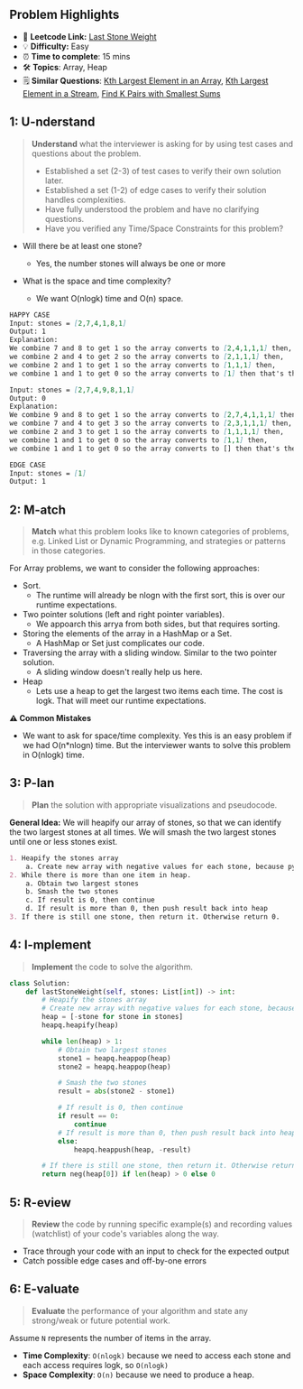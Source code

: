 ## Problem Highlights

* 🔗 **Leetcode Link:** [Last Stone Weight](https://leetcode.com/problems/last-stone-weight/)
* 💡 **Difficulty:** Easy
* ⏰ **Time to complete**: 15 mins
* 🛠️ **Topics**: Array, Heap 
* 🗒️ **Similar Questions**: [Kth Largest Element in an Array](https://leetcode.com/problems/kth-largest-element-in-an-array/), [Kth Largest Element in a Stream](https://leetcode.com/problems/kth-largest-element-in-a-stream/), [Find K Pairs with Smallest Sums](https://leetcode.com/problems/find-k-pairs-with-smallest-sums/)
    
## 1: U-nderstand
 
> **Understand** what the interviewer is asking for by using test cases and questions about the problem.
> 
> - Established a set (2-3) of test cases to verify their own solution later.
> - Established a set (1-2) of edge cases to verify their solution handles complexities.
> - Have fully understood the problem and have no clarifying questions.
> - Have you verified any Time/Space Constraints for this problem?

- Will there be at least one stone?
    - Yes, the number stones will always be one or more

- What is the space and time complexity?
    - We want O(nlogk) time and O(n) space. 


```markdown
HAPPY CASE
Input: stones = [2,7,4,1,8,1]
Output: 1
Explanation: 
We combine 7 and 8 to get 1 so the array converts to [2,4,1,1,1] then,
we combine 2 and 4 to get 2 so the array converts to [2,1,1,1] then,
we combine 2 and 1 to get 1 so the array converts to [1,1,1] then,
we combine 1 and 1 to get 0 so the array converts to [1] then that's the value of the last stone.

Input: stones = [2,7,4,9,8,1,1]
Output: 0
Explanation: 
We combine 9 and 8 to get 1 so the array converts to [2,7,4,1,1,1] then,
we combine 7 and 4 to get 3 so the array converts to [2,3,1,1,1] then,
we combine 2 and 3 to get 1 so the array converts to [1,1,1,1] then,
we combine 1 and 1 to get 0 so the array converts to [1,1] then,
we combine 1 and 1 to get 0 so the array converts to [] then that's the value of the last stone.

EDGE CASE
Input: stones = [1]
Output: 1
```   
    
## 2: M-atch

<!-- See https://docs.google.com/document/d/1hYT1hoOJ6pFIt8A5q-PIZmYP7pB4WqlzyUJgFx9x2mY/edit#heading=h.ya2de4n4zsds for list of algorithms based on question type-->

> **Match** what this problem looks like to known categories of problems, e.g. Linked List or Dynamic Programming, and strategies or patterns in those categories.

For Array problems, we want to consider the following approaches:

- Sort. 
    - The runtime will already be nlogn with the first sort, this is over our runtime expectations.
- Two pointer solutions (left and right pointer variables). 
    - We appoarch this arrya from both sides, but that requires sorting.
- Storing the elements of the array in a HashMap or a Set. 
    - A HashMap or Set just complicates our code.
- Traversing the array with a sliding window. Similar to the two pointer solution. 
    - A sliding window doesn't really help us here.
- Heap
    - Lets use a heap to get the largest two items each time. The cost is logk. That will meet our runtime expectations.

**⚠️ Common Mistakes**

* We want to ask for space/time complexity. Yes this is an easy problem if we had O(n*nlogn) time. But the interviewer wants to solve this problem in O(nlogk) time.


## 3: P-lan

> **Plan** the solution with appropriate visualizations and pseudocode.

**General Idea:** We will heapify our array of stones, so that we can identify the two largest stones at all times. We will smash the two largest stones until one or less stones exist.


```markdown
1. Heapify the stones array
    a. Create new array with negative values for each stone, because python only supports minimum heaps.
2. While there is more than one item in heap. 
    a. Obtain two largest stones
    b. Smash the two stones
    c. If result is 0, then continue
    d. If result is more than 0, then push result back into heap
3. If there is still one stone, then return it. Otherwise return 0.
```

## 4: I-mplement

> **Implement** the code to solve the algorithm.

```python
class Solution:
    def lastStoneWeight(self, stones: List[int]) -> int:
        # Heapify the stones array
        # Create new array with negative values for each stone, because python only supports minimum heaps.
        heap = [-stone for stone in stones]
        heapq.heapify(heap)

        while len(heap) > 1:
            # Obtain two largest stones
            stone1 = heapq.heappop(heap)
            stone2 = heapq.heappop(heap)

            # Smash the two stones
            result = abs(stone2 - stone1)

            # If result is 0, then continue
            if result == 0:
                continue
            # If result is more than 0, then push result back into heap
            else:
                heapq.heappush(heap, -result)

        # If there is still one stone, then return it. Otherwise return 0.
        return neg(heap[0]) if len(heap) > 0 else 0
```
    
## 5: R-eview

> **Review** the code by running specific example(s) and recording values (watchlist) of your code's variables along the way.

- Trace through your code with an input to check for the expected output
- Catch possible edge cases and off-by-one errors

## 6: E-valuate

> **Evaluate** the performance of your algorithm and state any strong/weak or future potential work.

Assume `N` represents the number of items in the array.

* **Time Complexity**: `O(nlogk)` because we need to access each stone and each access requires logk, so `O(nlogk)`
* **Space Complexity**: `O(n)` because we need to produce a heap. 